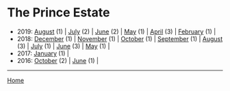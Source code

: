 # The Prince Estate

  * 2019: 
      [August](./the-prince-estate-2019-08.md) (1) | 
      [July](./the-prince-estate-2019-07.md) (2) | 
      [June](./the-prince-estate-2019-06.md) (2) | 
      [May](./the-prince-estate-2019-05.md) (1) | 
      [April](./the-prince-estate-2019-04.md) (3) | 
      [February](./the-prince-estate-2019-02.md) (1) | 
  * 2018: 
      [December](./the-prince-estate-2018-12.md) (1) | 
      [November](./the-prince-estate-2018-11.md) (1) | 
      [October](./the-prince-estate-2018-10.md) (1) | 
      [September](./the-prince-estate-2018-09.md) (1) | 
      [August](./the-prince-estate-2018-08.md) (3) | 
      [July](./the-prince-estate-2018-07.md) (1) | 
      [June](./the-prince-estate-2018-06.md) (3) | 
      [May](./the-prince-estate-2018-05.md) (1) | 
  * 2017: 
      [January](./the-prince-estate-2017-01.md) (1) | 
  * 2016: 
      [October](./the-prince-estate-2016-10.md) (2) | 
      [June](./the-prince-estate-2016-06.md) (1) | 

----

[Home](../)
